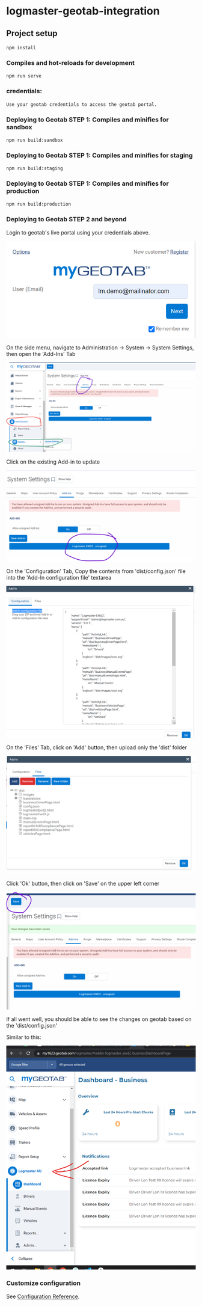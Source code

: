 # logmaster-geotab-integration

## Project setup
```
npm install
```

### Compiles and hot-reloads for development
```
npm run serve
```
### credentials:
```
Use your geotab credentials to access the geotab portal.
```
### Deploying to Geotab STEP 1: Compiles and minifies for sandbox
```
npm run build:sandbox
```

### Deploying to Geotab STEP 1: Compiles and minifies for staging
```
npm run build:staging
```

### Deploying to Geotab STEP 1: Compiles and minifies for production
```
npm run build:production
```


### Deploying to Geotab STEP 2 and beyond

Login to geotab's live portal using your credentials above.

![geotab-login.png](images/readme/geotab-login.png)

On the side menu, navigate to Administration -> System -> System Settings, then open the 'Add-Ins' Tab

![geotab-admin-settings.png](images/readme/geotab-admin-settings.png)

Click on the existing Add-in to update

![geotab-existing-add-in.png](images/readme/geotab-existing-add-in.png)

On the 'Configuration' Tab, Copy the contents from 'dist/config.json' file into the 'Add-In configuration file' textarea

![geotab-config.png](images/readme/geotab-config.png)

On the 'Files' Tab, click on 'Add' button, then upload only the 'dist' folder

![geotab-add-files.png](images/readme/geotab-add-files.png)

Click 'Ok' button, then click on 'Save' on the upper left corner

![geotab-save.png](images/readme/geotab-save.png)

If all went well, you should be able to see the changes on geotab based on the 'dist/config.json'

Similar to this:

![geotab-save.png](images/readme/geotab-logmaster-menu.png)



### Customize configuration
See [Configuration Reference](https://github.com/Geotab/generator-addin).
